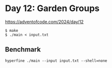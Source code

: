 # Day 12: Garden Groups

<https://adventofcode.com/2024/day/12>

```shell
$ make
$ ./main < input.txt
```

## Benchmark

```shell
hyperfine ./main --input input.txt --shell=none
```
